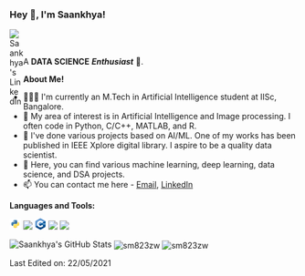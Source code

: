 <h3 title="hehehe"> Hey 👋, I'm Saankhya!</h3>

<a href="https://www.linkedin.com/in/sm823zw/">
  <img align="left" alt="Saankhya's LinkedIn" width="24px" src="https://cdn.jsdelivr.net/npm/simple-icons@v3/icons/linkedin.svg" />
</a>

<br />
<br />

A **DATA SCIENCE** ***Enthusiast*** 🚀.

**About Me!**

- 👨🏽‍💻 I'm currently an M.Tech in Artificial Intelligence student at IISc, Bangalore. 
- 🌱 My area of interest is in Artificial Intelligence and Image processing. I often code in Python, C/C++, MATLAB, and R.
- 🤔 I've done various projects based on AI/ML. One of my works has been published in IEEE Xplore digital library. I aspire to be a quality data scientist.
- 💬 Here, you can find various machine learning, deep learning, data science, and DSA projects.
- 📫 You can contact me here - [Email](mailto:saankhyas@iisc.ac.in), [LinkedIn](https://www.linkedin.com/in/sm823zw/)



**Languages and Tools:**  


<code><img height="20" src="https://raw.githubusercontent.com/github/explore/80688e429a7d4ef2fca1e82350fe8e3517d3494d/topics/python/python.png"></code>
<code><img height="20" src="https://www.vhv.rs/dpng/d/574-5748769_c-logo-png-transparent-c-programming-language-logo.png"></code>
<code><img height="20" src="https://raw.githubusercontent.com/github/explore/80688e429a7d4ef2fca1e82350fe8e3517d3494d/topics/cpp/cpp.png"></code>
<code><img height="20" src="http://mercury.webster.edu/aleshunas/R_learning_infrastructure/images/RStudio-Ball.png"></code>
<code><img height="20" src="https://datascience.foundation/backend/web/uploads/blog/Working-with-Python-on-Cloud.png"></code>


<img src="https://github-readme-stats.vercel.app/api?username=sm823zw&show_icons=true&hide_border=true&count_private=true&theme=shades-of-purple&icon_color=fad000" alt="Saankhya's GitHub Stats">
<img align="center" src="https://github-readme-streak-stats.herokuapp.com/?user=sm823zw&count_private=true&theme=radical" alt="sm823zw" />
<img align="center" width=500 src="https://github-readme-stats.vercel.app/api/top-langs/?username=sm823zw&count_private=true&theme=radical" alt="sm823zw" />


Last Edited on: 22/05/2021
